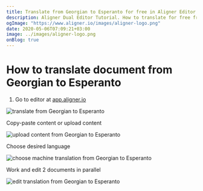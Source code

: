 ```yaml
---
title: Translate from Georgian to Esperanto for free in Aligner Editor
description: Aligner Dual Editor Tutorial. How to translate for free from Georgian to Esperanto. Aligner is multilingual document management platform. 
ogImage: "https://www.aligner.io/images/aligner-logo.png"
date: 2020-05-06T07:09:21+03:00
image: ../images/aligner-logo.png
onBlog: true
---
```


# How to translate document from Georgian to Esperanto

1. Go to editor at [app.aligner.io](https://app.aligner.io "Aligner App web page")

![translate from Georgian to Esperanto](../aligner-blank-editor.png "translate from Georgian to Esperanto")

Copy-paste content or upload content

![upload content from Georgian to Esperanto](../aligner-uploaded-document.png "upload content from Georgian to Esperanto")

Choose desired language

![choose machine translation from Georgian to Esperanto](../aligner-language-dropdown.png "choose machine translation from Georgian to Esperanto")

Work and edit 2 documents in parallel

![edit translation from Georgian to Esperanto](../aligner-double-sitded-editor.png "edit translation from Georgian to Esperanto")


